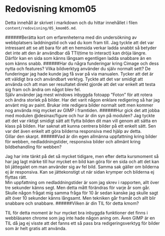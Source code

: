 ---
---
Redovisning kmom05
=========================

Detta innehåll är skrivet i markdown och du hittar innehållet i filen `content/redovisning/05_kmom05.md`.

######Berätta kort om erfarenheterna med din undersökning av webbplatsers laddningstid och vad du kom fram till.
Jag tyckte att det var intressant att se att bara för att en hemsida verkar ladda snabbt så betyder det inte att den är användbar då TTI(time to interact) kan dröja längre.  
Därför kan en sida som känns långsam egentligen ladda snabbare än en som känns snabb.
######Har du några funderingar kring Cimage och dess nytta och features? Vilka bildverktyg använder du själv normalt sett?
De funderingar jag hade kunde jag få svar på via manualen. Tycker att det är ett väldigt bra och användbart verktyg. Tyckte att det var smidigt att använda och att man ser resultatet direkt gjorde att det var enkelt att testa sig fram och ändra om något blev fel.   
Själv använder jag mest windows inbyggda fotoapp ”Foton” för att rotera och ändra storlek på bilder. Har det varit någon enklare redigering så har jag använt mig av paint.
Brukar inte redigera bilder normalt sett men kommer nog använda mig mycket av GIMP i framtiden.
######Hur gick det att jobba med modulen @desinax/figure och hur är din syn på modulen?
Jag tyckte att det var riktigt smidigt sätt att flytta bilden dit man vill genom att sätta en klass på bilden. Har saknat att kunna centrera bilder på ett enkelt sätt. Sen var det även enkelt att göra bilderna responsiva med hjälp av detta.  
Gillar den skarpt.
######Vad är din egen allmänna uppfattning kring bilder för webben, nedladdningstider, responsiva bilder och allmänt kring bildbehandling för webben?

Jag har inte tänkt på det så mycket tidigare, men efter detta kursmoment så har jag lagt märke till hur mycket en bild kan göra för en sida och att det kan bli jättegalet om man använder sig av fel bild. Samma sak gäller om bilderna ej är responsiva. Kan se jättekonstigt ut när sidan krymper och bilderna ej flyttas rätt.  
Min uppfattning om nedladdningstider är som jag skrev i rapporten, allt över tre sekunder känns segt. Men detta mått förändras för varje år som går. Skulle någon frågat mig samma fråga för 10 år sedan kanske jag skulle sagt allt över 10 sekunder känns långsamt. Men tekniken går framåt och allt blir snabbare och snabbare. 
######Vilken är din TIL för detta kmom?

TIL för detta moment är hur mycket bra inbyggda funktioner det finns i webbläsaren chrome som jag inte hade någon aning om. Även GIMP är en TIL då jag ej visste att det fanns ett så pass bra redigeringsverktyg för bilder som är helt gratis att använda.
